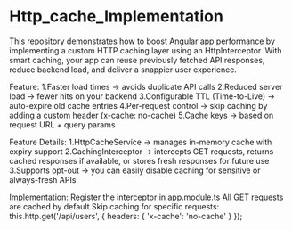 # Http_cache_Implementation
This repository demonstrates how to boost Angular app performance by implementing a custom HTTP caching layer using an HttpInterceptor. With smart caching, your app can reuse previously fetched API responses, reduce backend load, and deliver a snappier user experience.


Feature:
1.Faster load times → avoids duplicate API calls
2.Reduced server load → fewer hits on your backend
3.Configurable TTL (Time-to-Live) → auto-expire old cache entries
4.Per-request control → skip caching by adding a custom header (x-cache: no-cache)
5.Cache keys → based on request URL + query params

Feature Details:
1.HttpCacheService → manages in-memory cache with expiry support
2.CachingInterceptor → intercepts GET requests, returns cached responses if available, or stores fresh responses for future use
3.Supports opt-out → you can easily disable caching for sensitive or always-fresh APIs

Implementation:
Register the interceptor in app.module.ts
All GET requests are cached by default
Skip caching for specific requests:
this.http.get('/api/users', {
  headers: { 'x-cache': 'no-cache' }
});

